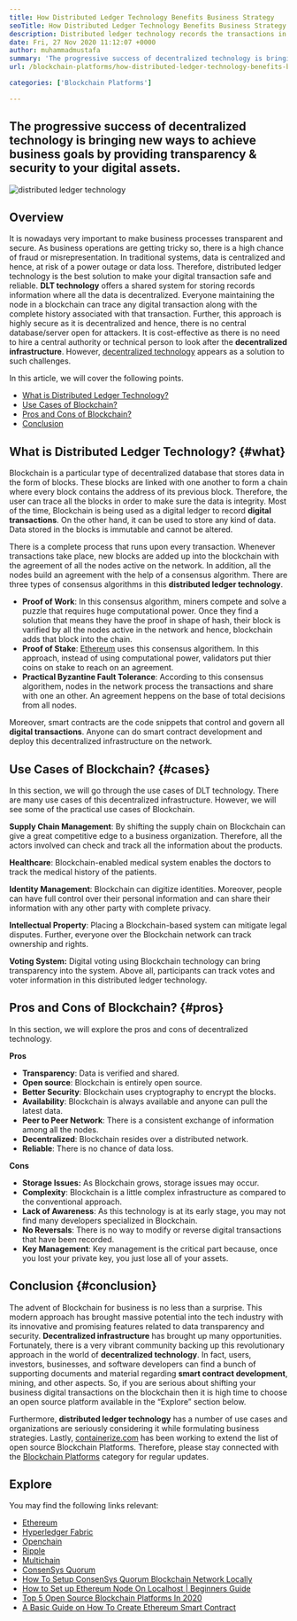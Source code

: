 ```yaml
---
title: How Distributed Ledger Technology Benefits Business Strategy
seoTitle: How Distributed Ledger Technology Benefits Business Strategy
description: Distributed ledger technology records the transactions in a traceable way. This article talks about the impact of decentralized technology on business.
date: Fri, 27 Nov 2020 11:12:07 +0000
author: muhammadmustafa
summary: 'The progressive success of decentralized technology is bringing new ways to achieve business goals by providing transparency &amp; security to your digital assets.'
url: /blockchain-platforms/how-distributed-ledger-technology-benefits-business-strategy/

categories: ['Blockchain Platforms']

---
```

## The progressive success of decentralized technology is bringing new ways to achieve business goals by providing transparency & security to your digital assets.

<img src="http://localhost/wordpress/wp-content/uploads/2020/11/block-Recovered.png" alt="distributed ledger technology
">  

## Overview

It is nowadays very important to make business processes transparent and secure. As business operations are getting tricky so, there is a high chance of fraud or misrepresentation. In traditional systems, data is centralized and hence, at risk of a power outage or data loss. Therefore, distributed ledger technology is the best solution to make your digital transaction safe and reliable. **DLT technology** offers a shared system for storing records information where all the data is decentralized. Everyone maintaining the node in a blockchain can trace any digital transaction along with the complete history associated with that transaction. Further, this approach is highly secure as it is decentralized and hence, there is no central database/server open for attackers. It is cost-effective as there is no need to hire a central authority or technical person to look after the **decentralized infrastructure**. However, [decentralized technology][1] appears as a solution to such challenges. 

In this article, we will cover the following points.

  * [What is Distributed Ledger Technology?][2]
  * [Use Cases of Blockchain?][3]
  * [Pros and Cons of Blockchain?][4]
  * [Conclusion][5] 

## What is Distributed Ledger Technology? {#what}

Blockchain is a particular type of decentralized database that stores data in the form of blocks. These blocks are linked with one another to form a chain where every block contains the address of its previous block. Therefore, the user can trace all the blocks in order to make sure the data is integrity. Most of the time, Blockchain is being used as a digital ledger to record **digital transactions**. On the other hand, it can be used to store any kind of data. Data stored in the blocks is immutable and cannot be altered. 

There is a complete process that runs upon every transaction. Whenever transactions take place, new blocks are added up into the blockchain with the agreement of all the nodes active on the network. In addition, all the nodes build an agreement with the help of a consensus algorithm. There are three types of consensus algorithms in this **distributed ledger technology**.

  * **Proof of Work**: In this consensus algorithm, miners compete and solve a puzzle that requires huge computational power. Once they find a solution that means they have the proof in shape of hash, their block is varified by all the nodes active in the network and hence, blockchain adds that block into the chain.
  * **Proof of Stake**: [Ethereum][6] uses this consensus algorithem. In this approach, instead of using computational power, validators put thier coins on stake to reach on an agreement. 
  * **Practical Byzantine Fault Tolerance**: According to this consensus algorithem, nodes in the network process the transactions and share with one an other. An agreement heppens on the base of total decisions from all nodes.

Moreover, smart contracts are the code snippets that control and govern all **digital transactions**. Anyone can do smart contract development and deploy this decentralized infrastructure on the network. 

## Use Cases of Blockchain? {#cases}

In this section, we will go through the use cases of DLT technology. There are many use cases of this decentralized infrastructure. However, we will see some of the practical use cases of Blockchain.

**Supply Chain Management**: By shifting the supply chain on Blockchain can give a great competitive edge to a business organization. Therefore, all the actors involved can check and track all the information about the products.

**Healthcare**: Blockchain-enabled medical system enables the doctors to track the medical history of the patients.

**Identity Management**: Blockchain can digitize identities. Moreover, people can have full control over their personal information and can share their information with any other party with complete privacy.

**Intellectual Property**: Placing a Blockchain-based system can mitigate legal disputes. Further, everyone over the Blockchain network can track ownership and rights.

**Voting System:** Digital voting using Blockchain technology can bring transparency into the system. Above all, participants can track votes and voter information in this distributed ledger technology.

## Pros and Cons of Blockchain? {#pros}

In this section, we will explore the pros and cons of decentralized technology.

**Pros**

  * **Transparency**: Data is verified and shared.
  * **Open source**: Blockchain is entirely open source.
  * **Better Security**: Blockchain uses cryptography to encrypt the blocks. 
  * **Availability**: Blockchain is always available and anyone can pull the latest data. 
  * **Peer to Peer Network**: There is a consistent exchange of information among all the nodes.
  * **Decentralized**: Blockchain resides over a distributed network. 
  * **Reliable**: There is no chance of data loss. 

**Cons**

  * **Storage Issues:** As Blockchain grows, storage issues may occur. 
  * **Complexity**: Blockchain is a little complex infrastructure as compared to the conventional approach.
  * **Lack of Awareness**: As this technology is at its early stage, you may not find many developers specialized in Blockchain.
  * **No Reversals**: There is no way to modify or reverse digital transactions that have been recorded.
  * **Key Management**: Key management is the critical part because, once you lost your private key, you just lose all of your assets.

## Conclusion {#conclusion}

The advent of Blockchain for business is no less than a surprise. This modern approach has brought massive potential into the tech industry with its innovative and promising features related to data transparency and security. **Decentralized infrastructure** has brought up many opportunities. Fortunately, there is a very vibrant community backing up this revolutionary approach in the world of **decentralized technology**. In fact, users, investors, businesses, and software developers can find a bunch of supporting documents and material regarding **smart contract development**, mining, and other aspects. So, if you are serious about shifting your business digital transactions on the blockchain then it is high time to choose an open source platform available in the “Explore” section below.

Furthermore, **distributed ledger technology** has a number of use cases and organizations are seriously considering it while formulating business strategies. Lastly, [containerize.com][7] has been working to extend the list of open source Blockchain Platforms. Therefore, please stay connected with the [Blockchain Platforms][1] category for regular updates.

## Explore

You may find the following links relevant:

  * [Ethereum][6]
  * [Hyperledger Fabric][8]
  * [Openchain][9]
  * [Ripple][10]
  * [Multichain][11]
  * [ConsenSys Quorum][12]
  * [How To Setup ConsenSys Quorum Blockchain Network Locally][13]
  * [How to Set up Ethereum Node On Localhost | Beginners Guide][14]
  * [Top 5 Open Source Blockchain Platforms In 2020][15]
  * [A Basic Guide on How To Create Ethereum Smart Contract][16]

 [1]: https://products.containerize.com/blockchain-platforms/
 [2]: #what
 [3]: #cases
 [4]: #pros
 [5]: #conclusion
 [6]: https://products.containerize.com/blockchain-platforms/ethereum
 [7]: https://www.containerize.com/
 [8]: https://products.containerize.com/blockchain-platforms/hyperledger-fabric
 [9]: https://products.containerize.com/blockchain-platforms/openchain
 [10]: https://products.containerize.com/blockchain-platforms/ripple
 [11]: https://products.containerize.com/blockchain-platforms/multichain
 [12]: https://products.containerize.com/blockchain-platforms/consensys-quorum
 [13]: https://blog.containerize.com/blockchain-platforms/how-to-setup-consensys-quorum-blockchain-network-locally/

 [14]: https://blog.containerize.com/blockchain-platforms/what-is-testnet-how-to-deploy-it-ethereum-testnet/
 [15]: https://blog.containerize.com/blockchain-platforms/top-5-open-source-blockchain-platforms-in-2020/

 [16]: https://blog.containerize.com/
